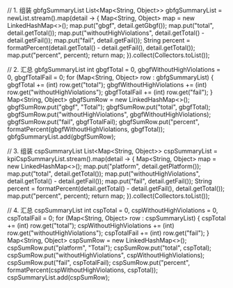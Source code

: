 // 1. 组装 gbfgSummaryList
List<Map<String, Object>> gbfgSummaryList = newList.stream().map(detail -> {
    Map<String, Object> map = new LinkedHashMap<>();
    map.put("gbgf", detail.getGbgf());
    map.put("total", detail.getTotal());
    map.put("withoutHighViolations", detail.getTotal() - detail.getFail());
    map.put("fail", detail.getFail());
    String percent = formatPercent(detail.getTotal() - detail.getFail(), detail.getTotal());
    map.put("percent", percent);
    return map;
}).collect(Collectors.toList());

// 2. 汇总 gbfgSummaryList
int gbgfTotal = 0, gbgfWithoutHighViolations = 0, gbgfTotalFail = 0;
for (Map<String, Object> row : gbfgSummaryList) {
    gbgfTotal += (int) row.get("total");
    gbgfWithoutHighViolations += (int) row.get("withoutHighViolations");
    gbgfTotalFail += (int) row.get("fail");
}
Map<String, Object> gbgfSumRow = new LinkedHashMap<>();
gbgfSumRow.put("gbgf", "Total");
gbgfSumRow.put("total", gbgfTotal);
gbgfSumRow.put("withoutHighViolations", gbgfWithoutHighViolations);
gbgfSumRow.put("fail", gbgfTotalFail);
gbgfSumRow.put("percent", formatPercent(gbgfWithoutHighViolations, gbgfTotal));
gbfgSummaryList.add(gbgfSumRow);

// 3. 组装 cspSummaryList
List<Map<String, Object>> cspSummaryList = kpiCspSummaryList.stream().map(detail -> {
    Map<String, Object> map = new LinkedHashMap<>();
    map.put("platform", detail.getPlatform());
    map.put("total", detail.getTotal());
    map.put("withoutHighViolations", detail.getTotal() - detail.getFail());
    map.put("fail", detail.getFail());
    String percent = formatPercent(detail.getTotal() - detail.getFail(), detail.getTotal());
    map.put("percent", percent);
    return map;
}).collect(Collectors.toList());

// 4. 汇总 cspSummaryList
int cspTotal = 0, cspWithoutHighViolations = 0, cspTotalFail = 0;
for (Map<String, Object> row : cspSummaryList) {
    cspTotal += (int) row.get("total");
    cspWithoutHighViolations += (int) row.get("withoutHighViolations");
    cspTotalFail += (int) row.get("fail");
}
Map<String, Object> cspSumRow = new LinkedHashMap<>();
cspSumRow.put("platform", "Total");
cspSumRow.put("total", cspTotal);
cspSumRow.put("withoutHighViolations", cspWithoutHighViolations);
cspSumRow.put("fail", cspTotalFail);
cspSumRow.put("percent", formatPercent(cspWithoutHighViolations, cspTotal));
cspSummaryList.add(cspSumRow);
